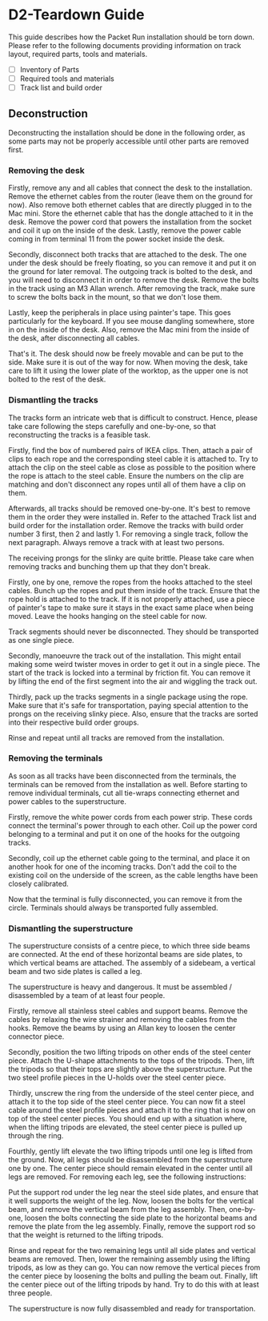 # D2-Teardown Guide

This guide describes how the Packet Run installation should be torn down. Please refer to the following documents providing information on track layout, required parts, tools and materials.

- [ ] Inventory of Parts
- [ ] Required tools and materials
- [ ] Track list and build order

## Deconstruction

Deconstructing the installation should be done in the following order, as some parts may not be properly accessible until other parts are removed first.

### Removing the desk

Firstly, remove any and all cables that connect the desk to the installation. Remove the ethernet cables from the router (leave them on the ground for now). Also remove both ethernet cables that are directly plugged in to the Mac mini. Store the ethernet cable that has the dongle attached to it in the desk. Remove the power cord that powers the installation from the socket and coil it up on the inside of the desk. Lastly, remove the power cable coming in from terminal 11 from the power socket inside the desk.

Secondly, disconnect both tracks that are attached to the desk. The one under the desk should be freely floating, so you can remove it and put it on the ground for later removal. The outgoing track is bolted to the desk, and you will need to disconnect it in order to remove the desk. Remove the bolts in the track using an M3 Allan wrench. After removing the track, make sure to screw the bolts back in the mount, so that we don't lose them.

Lastly, keep the peripherals in place using painter's tape. This goes particularly for the keyboard. If you see mouse dangling somewhere, store in on the inside of the desk. Also, remove the Mac mini from the inside of the desk, after disconnecting all cables.

That's it. The desk should now be freely movable and can be put to the side. Make sure it is out of the way for now. When moving the desk, take care to lift it using the lower plate of the worktop, as the upper one is not bolted to the rest of the desk.

### Dismantling the tracks

The tracks form an intricate web that is difficult to construct. Hence, please take care following the steps carefully and one-by-one, so that reconstructing the tracks is a feasible task.

Firstly, find the box of numbered pairs of IKEA clips. Then, attach a pair of clips to each rope and the corresponding steel cable it is attached to. Try to attach the clip on the steel cable as close as possible to the position where the rope is attach to the steel cable. Ensure the numbers on the clip are matching and don't disconnect any ropes until all of them have a clip on them.

Afterwards, all tracks should be removed one-by-one. It's best to remove them in the order they were installed in. Refer to the attached Track list and build order for the installation order. Remove the tracks with build order number 3 first, then 2 and lastly 1. For removing a single track, follow the next paragraph. Always remove a track with at least two persons.

The receiving prongs for the slinky are quite brittle. Please take care when removing tracks and bunching them up that they don't break.

Firstly, one by one, remove the ropes from the hooks attached to the steel cables. Bunch up the ropes and put them inside of the track. Ensure that the rope hold is attached to the track. If it is not properly attached, use a piece of painter's tape to make sure it stays in the exact same place when being moved. Leave the hooks hanging on the steel cable for now.

Track segments should never be disconnected. They should be transported as one single piece.

Secondly, manoeuvre the track out of the installation. This might entail making some weird twister moves in order to get it out in a single piece. The start of the track is locked into a terminal by friction fit. You can remove it by lifting the end of the first segment into the air and wiggling the track out.

Thirdly, pack up the tracks segments in a single package using the rope. Make sure that it's safe for transportation, paying special attention to the prongs on the receiving slinky piece. Also, ensure that the tracks are sorted into their respective build order groups.

Rinse and repeat until all tracks are removed from the installation.

### Removing the terminals

As soon as all tracks have been disconnected from the terminals, the terminals can be removed from the installation as well. Before starting to remove individual terminals, cut all tie-wraps connecting ethernet and power cables to the superstructure.

Firstly, remove the white power cords from each power strip. These cords connect the terminal's power through to each other. Coil up the power cord belonging to a terminal and put it on one of the hooks for the outgoing tracks.

Secondly, coil up the ethernet cable going to the terminal, and place it on another hook for one of the incoming tracks. Don't add the coil to the existing coil on the underside of the screen, as the cable lengths have been closely calibrated.

Now that the terminal is fully disconnected, you can remove it from the circle. Terminals should always be transported fully assembled.

### Dismantling the superstructure

The superstructure consists of a centre piece, to which three side beams are connected. At the end of these horizontal beams are side plates, to which vertical beams are attached. The assembly of a sidebeam, a vertical beam and two side plates is called a leg.

The superstructure is heavy and dangerous. It must be assembled / disassembled by a team of at least four people.

Firstly, remove all stainless steel cables and support beams. Remove the cables by relaxing the wire strainer and removing the cables from the hooks. Remove the beams by using an Allan key to loosen the center connector piece.

Secondly, position the two lifting tripods on other ends of the steel center piece. Attach the U-shape attachments to the tops of the tripods. Then, lift the tripods so that their tops are slightly above the superstructure. Put the two steel profile pieces in the U-holds over the steel center piece.

Thirdly, unscrew the ring from the underside of the steel center piece, and attach it to the top side of the steel center piece. You can now fit a steel cable around the steel profile pieces and attach it to the ring that is now on top of the steel center pieces. You should end up with a situation where, when the lifting tripods are elevated, the steel center piece is pulled up through the ring.

Fourthly, gently lift elevate the two lifting tripods until one leg is lifted from the ground. Now, all legs should be disassembled from the superstructure one by one. The center piece should remain elevated in the center until all legs are removed. For removing each leg, see the following instructions:

Put the support rod under the leg near the steel side plates, and ensure that it well supports the weight of the leg. Now, loosen the bolts for the vertical beam, and remove the vertical beam from the leg assembly. Then, one-by-one, loosen the bolts connecting the side plate to the horizontal beams and remove the plate from the leg assembly. Finally, remove the support rod so that the weight is returned to the lifting tripods.

Rinse and repeat for the two remaining legs until all side plates and vertical beams are removed. Then, lower the remaining assembly using the lifting tripods, as low as they can go. You can now remove the vertical pieces from the center piece by loosening the bolts and pulling the beam out. Finally, lift the center piece out of the lifting tripods by hand. Try to do this with at least three people.

The superstructure is now fully disassembled and ready for transportation.